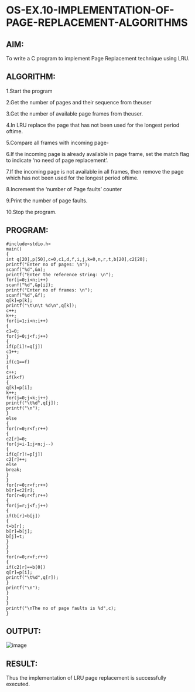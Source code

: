 # OS-EX.10-IMPLEMENTATION-OF-PAGE-REPLACEMENT-ALGORITHMS

## AIM:
To write a C program to implement Page Replacement technique using LRU.

## ALGORITHM:
1.Start the program

2.Get the number of pages and their sequence from theuser

3.Get the number of available page frames from theuser.

4.In LRU replace the page that has not been used for the longest period oftime.

5.Compare all frames with incoming page-

6.If the incoming page is already available in page frame, set the match flag to indicate ‘no need of page replacement’.

7.If the incoming page is not available in all frames, then remove the page which has not been used for the longest period oftime.

8.Increment the ‘number of Page faults’ counter

9.Print the number of page faults.

10.Stop the program.

## PROGRAM:
```
#include<stdio.h>
main()
{
int q[20],p[50],c=0,c1,d,f,i,j,k=0,n,r,t,b[20],c2[20];
printf("Enter no of pages: \n");
scanf("%d",&n);
printf("Enter the reference string: \n");
for(i=0;i<n;i++)
scanf("%d",&p[i]);
printf("Enter no of frames: \n");
scanf("%d",&f);
q[k]=p[k];
printf("\t\n\t %d\n",q[k]);
c++;
k++;
for(i=1;i<n;i++)
{
c1=0;
for(j=0;j<f;j++)
{
if(p[i]!=q[j])
c1++;
}
if(c1==f)
{
c++;
if(k<f)
{
q[k]=p[i];
k++;
for(j=0;j<k;j++)
printf("\t%d",q[j]);
printf("\n");
}
else
{
for(r=0;r<f;r++)
{
c2[r]=0;
for(j=i-1;j<n;j--)
{
if(q[r]!=p[j])
c2[r]++;
else
break;
}
}
for(r=0;r<f;r++)
b[r]=c2[r];
for(r=0;r<f;r++)
{
for(j=r;j<f;j++)
{
if(b[r]<b[j])
{
t=b[r];
b[r]=b[j];
b[j]=t;
}
}
}
for(r=0;r<f;r++)
{
if(c2[r]==b[0])
q[r]=p[i];
printf("\t%d",q[r]);
}
printf("\n");
}
}
}
printf("\nThe no of page faults is %d",c);
}
```

## OUTPUT:
![image](https://github.com/Thirukaalathessvarar-S/OS-EX.10-IMPLEMENTATION-OF-PAGE-REPLACEMENT-ALGORITHMS/assets/121166390/261aafda-b922-4799-aeef-9a948d47a54e)

##  RESULT:
Thus the implementation of LRU page replacement is successfully executed.
